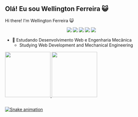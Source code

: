 ## Olá! Eu sou Wellington Ferreira 😺
Hi there! I'm Wellington Ferreira 😺

<div align="center"> 
	<a href="https://steamcommunity.com/id/jsalpha7/" target="_blank"><img src="https://img.shields.io/badge/Steam-000000?style=for-the-badge&logo=steam&logoColor=white" target="_blank"></a>
	<a href="https://acmeco.slack.com/team/U02U3075Q1H" target="_blank"><img src="https://img.shields.io/badge/Slack-4A154B?style=for-the-badge&logo=slack&logoColor=white" target="_blank"></a>
  <a href="https://instagram.com/jsalpha7" target="_blank"><img src="https://img.shields.io/badge/-Instagram-%23E4405F?style=for-the-badge&logo=instagram&logoColor=white" target="_blank"></a>
	<a href = "mailto:wantunesferreira@gmail.com"><img src="https://img.shields.io/badge/-Gmail-%23333?style=for-the-badge&logo=gmail&logoColor=white" target="_blank"></a>
	<a href="https://www.linkedin.com/in/ferreiraw" target="_blank"><img src="https://img.shields.io/badge/-LinkedIn-%230077B5?style=for-the-badge&logo=linkedin&logoColor=white" target="_blank"></a>
</div>

- 🌱 Estudando Desenvolvimento Web e Engenharia Mecânica
  - Studying Web Development and Mechanical Engineering

<div>
  <a href="https://github.com/ferreirawdev">
	  <img height="150em" src="https://github-readme-stats.vercel.app/api?username=ferreirawdev&show_icons=true&theme=dark&include_all_commits=true&count_private=true"/>
	  <img height="150em" src="https://github-readme-stats.vercel.app/api/top-langs/?username=ferreirawdev&layout=compact&langs_count=7&theme=dark"/>
</div>
	  
##
  
![Snake animation](https://github.com/ferreirawdev/ferreirawdev/blob/output/github-contribution-grid-snake.svg)
